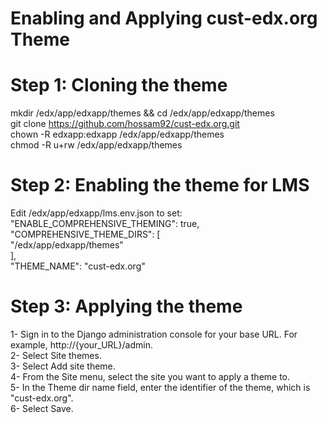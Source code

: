 #  Enabling and Applying cust-edx.org Theme

# Step 1: Cloning the theme
mkdir /edx/app/edxapp/themes && cd /edx/app/edxapp/themes  
git clone https://github.com/hossam92/cust-edx.org.git  
chown -R edxapp:edxapp /edx/app/edxapp/themes  
chmod -R u+rw /edx/app/edxapp/themes  

# Step 2: Enabling the theme for LMS  
Edit /edx/app/edxapp/lms.env.json to set:     
  "ENABLE_COMPREHENSIVE_THEMING": true,  
  "COMPREHENSIVE_THEME_DIRS": [  
    "/edx/app/edxapp/themes"  
  ],  
  "THEME_NAME": "cust-edx.org"  
  
# Step 3: Applying the theme  
1- Sign in to the Django administration console for your base URL. For example, http://{your_URL}/admin.  
2- Select Site themes.  
3- Select Add site theme.  
4- From the Site menu, select the site you want to apply a theme to.  
5- In the Theme dir name field, enter the identifier of the theme, which is "cust-edx.org".  
6- Select Save.  

